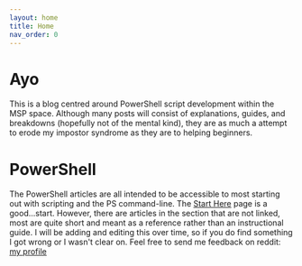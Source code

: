 ```yaml
---
layout: home
title: Home
nav_order: 0
---
```


# Ayo
This is a blog centred around PowerShell script development within the MSP space. Although many posts will consist of explanations, guides, and breakdowns (hopefully not of the mental kind), they are as much a attempt to erode my impostor syndrome as they are to helping beginners.

# PowerShell
The PowerShell articles are all intended to be accessible to most starting out with scripting and the PS command-line. The [Start Here] page is a good...start. However, there are articles in the section that are not linked, most are quite short and meant as a reference rather than an instructional guide. I will be adding and editing this over time, so if you do find something I got wrong or I wasn't clear on. Feel free to send me feedback on reddit: [my profile](https://www.reddit.com/user/96MgXCfNblERwTp3XB)

[Start Here]: https://kasmichta.github.io/hjkl/docs/PowerShell
